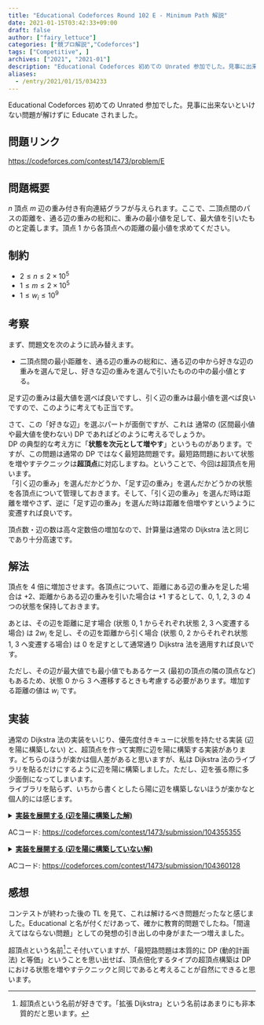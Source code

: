 ```yaml
---
title: "Educational Codeforces Round 102 E - Minimum Path 解説"
date: 2021-01-15T03:42:33+09:00
draft: false
author: ["fairy_lettuce"]
categories: ["競プロ解説","Codeforces"]
tags: ["Competitive", ]
archives: ["2021", "2021-01"]
description: "Educational Codeforces 初めての Unrated 参加でした。見事に出来ないといけない問題が解けずに Educate されました。 問題リンク https://codeforces.com/contest/1473/problem/E 問題概要 頂点 辺の重…"
aliases:
  - /entry/2021/01/15/034233
---
```


<!-- 解説ブログ テンプレ -->

Educational Codeforces 初めての Unrated 参加でした。見事に出来ないといけない問題が解けずに Educate されました。

## 問題リンク

https://codeforces.com/contest/1473/problem/E

## 問題概要

$n$ 頂点 $m$ 辺の重み付き有向連結グラフが与えられます。ここで、二頂点間のパスの距離を、通る辺の重みの総和に、重みの最小値を足して、最大値を引いたものと定義します。頂点 $1$ から各頂点への距離の最小値を求めてください。

## 制約

- $2\le n\le 2\times 10^5$  
- $1\le m\le 2\times 10^5$  
- $1\le w_i\le 10^9$  

<!--more-->

## 考察

まず、問題文を次のように読み替えます。

- 二頂点間の最小距離を、通る辺の重みの総和に、通る辺の中から好きな辺の重みを選んで足し、好きな辺の重みを選んで引いたものの中の最小値とする。

足す辺の重みは最大値を選べば良いですし、引く辺の重みは最小値を選べば良いですので、このように考えても正当です。

さて、この「好きな辺」を選ぶパートが面倒ですが、これは 通常の (区間最小値や最大値を使わない) DP であればどのように考えるでしょうか。  
DP の典型的な考え方に「<b>状態を次元として増やす</b>」というものがあります。ですが、この問題は通常の DP ではなく最短路問題です。最短路問題において状態を増やすテクニックは<b>超頂点</b>に対応しますね。ということで、今回は超頂点を用います。  
「引く辺の重み」を選んだかどうか、「足す辺の重み」を選んだかどうかの状態を各頂点について管理しておきます。そして、「引く辺の重み」を選んだ時は距離を増やさず、逆に「足す辺の重み」を選んだ時は距離を倍増やすというように変遷すれば良いです。  

頂点数・辺の数は高々定数倍の増加なので、計算量は通常の Dijkstra 法と同じであり十分高速です。

## 解法

頂点を $4$ 倍に増加させます。各頂点について、距離にある辺の重みを足した場合は $+2$、距離からある辺の重みを引いた場合は $+1$ するとして、$0,\ 1,\ 2,\ 3$ の $4$ つの状態を保持しておきます。  

あとは、その辺を距離に足す場合 (状態 $0,\ 1$ からそれぞれ状態 $2,\ 3$ へ変遷する場合) は $2w_i$ を足し、その辺を距離から引く場合 (状態 $0,\ 2$ からそれぞれ状態 $1,\ 3$ へ変遷する場合) は $0$ を足すとして通常通り Dijkstra 法を適用すれば良いです。  

ただし、その辺が最大値でも最小値でもあるケース (最初の頂点の隣の頂点など) もあるため、状態 $0$ から $3$ へ遷移するときも考慮する必要があります。増加する距離の値は $w_i$ です。

## 実装

通常の Dijkstra 法の実装をいじり、優先度付きキューに状態を持たせる実装 (辺を陽に構築しない) と、超頂点を作って実際に辺を陽に構築する実装があります。どちらのほうが楽かは個人差があると思いますが、私は Dijkstra 法のライブラリを貼るだけにするように辺を陽に構築しました。ただし、辺を張る際に多少面倒になってしまいます。  
ライブラリを貼らず、いちから書くとしたら陽に辺を構築しないほうが楽かなと個人的には感じます。

<details><summary><u><b>実装を展開する (辺を陽に構築した解)</b></u></summary>

```cs
		public void Solve()
		{
			var (n, m) = sr.ReadValue<int, int>();
			var (u, v, w) = sr.ReadValueArray<int, int, long>(m);
			var graph = new Graph.DirectedWeightedGraph(n * 4);
			for (int i = 0; i < m; i++)
			{
				u[i]--;
				v[i]--;
				for (int j = 0; j < 4; j++)
				{
					graph.AddEdge(u[i] + j * n, v[i] + j * n, w[i]);
					graph.AddEdge(v[i] + j * n, u[i] + j * n, w[i]);
				}

				graph.AddEdge(u[i], v[i] + n, 2 * w[i]);
				graph.AddEdge(v[i], u[i] + n, 2 * w[i]);
				graph.AddEdge(u[i] + 2 * n, v[i] + 3 * n, 2 * w[i]);
				graph.AddEdge(v[i] + 2 * n, u[i] + 3 * n, 2 * w[i]);

				graph.AddEdge(u[i], v[i] + 2 * n, 0);
				graph.AddEdge(v[i], u[i] + 2 * n, 0);
				graph.AddEdge(u[i] + n, v[i] + 3 * n, 0);
				graph.AddEdge(v[i] + n, u[i] + 3 * n, 0);

				graph.AddEdge(u[i], v[i] + 3 * n, w[i]);
				graph.AddEdge(v[i], u[i] + 3 * n, w[i]);
			}
			var dijkstra = new Graph.Dijkstra(graph);
			var ans = dijkstra.GetDistanceFrom(0);
			Console.WriteLine(ans.Skip(3 * n + 1).Join(" "));
		}
```

</details>

ACコード: https://codeforces.com/contest/1473/submission/104355355  
<details><summary><u><b>実装を展開する (辺を陽に構築していない解)</b></u></summary>

```cs
		public void Solve()
		{
			var (n, m) = sr.ReadValue<int, int>();
			var (u, v, w) = sr.ReadValueArray<int, int, long>(m);
			var g = Enumerable.Repeat(0, n).Select(p => new List<(int to, long weight)>()).ToArray();
			for (int i = 0; i < m; i++)
			{
				g[--u[i]].Add((--v[i], w[i]));
				g[v[i]].Add((u[i], w[i]));
			}
			var dist = new long[n][];
			for (int i = 0; i < n; i++)
			{
				dist[i] = Enumerable.Repeat(long.MaxValue / 3, 4).ToArray();
			}
			var q = new PriorityQueue<(long dist, int v, int state)>();
			q.Enqueue((0, 0, 0));
			dist[0][0] = 0;
			while (q.Count > 0)
			{
				var (d, cur, state) = q.Dequeue();
				if (dist[cur][state] < d) continue;
				foreach (var next in g[cur])
				{
					if (dist[next.to][state].Chmin(d + next.weight))
					{
						q.Enqueue((dist[next.to][state], next.to, state));
					}
					if (state == 0 || state == 1) if (dist[next.to][state + 2].Chmin(d))
						{
							q.Enqueue((dist[next.to][state + 2], next.to, state + 2));
						}
					if (state == 0 || state == 2) if (dist[next.to][state + 1].Chmin(d + next.weight * 2))
						{
							q.Enqueue((dist[next.to][state + 1], next.to, state + 1));
						}
					if (state == 0) if (dist[next.to][state + 3].Chmin(d + next.weight))
						{
							q.Enqueue((dist[next.to][state + 3], next.to, state + 3));
						}
				}
			}
			var ans = new List<long>();
			for (int i = 0; i < n - 1; i++)
			{
				ans.Add(dist[i + 1][3]);
			}
			Console.WriteLine(ans.Join(" "));
		}
```

</details>

ACコード: https://codeforces.com/contest/1473/submission/104360128  

## 感想

コンテストが終わった後の TL を見て、これは解けるべき問題だったなと感じました。Educational と名が付くだけあって、確かに教育的問題でしたね。「間違えてはならない問題」としての発想の引き出しの中身がまた一つ増えました。

超頂点という名前[^1]こそ付いていますが、「最短路問題は本質的に DP (動的計画法) と等価」ということを思い出せば、頂点倍化するタイプの超頂点構築は DP における状態を増やすテクニックと同じであると考えることが自然にできると思います。

[^1]: 超頂点という名前が好きです。「拡張 Dijkstra」という名前はあまりにも非本質的だと思います。
